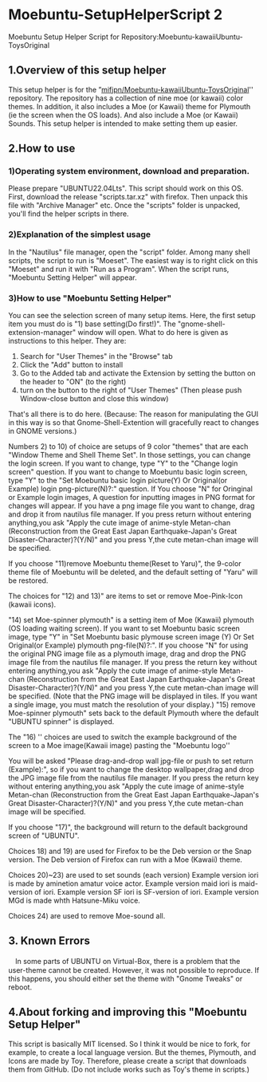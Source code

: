 # Moebuntu-SetupHelperScript 2
Moebuntu Setup Helper Script for Repository:Moebuntu-kawaiiUbuntu-ToysOriginal
## 1.Overview of this setup helper
This setup helper is for the ”[mifjpn/Moebuntu-kawaiiUbuntu-ToysOriginal](https://github.com/mifjpn/Moebuntu-kawaiiUbuntu-ToysOriginal)'' repository.
The repository has a collection of nine moe (or kawaii) color themes.
In addition, it also includes a Moe (or Kawaii) theme for Plymouth (ie the screen when the OS loads).
And also include a Moe (or Kawaii) Sounds.
This setup helper is intended to make setting them up easier.

## 2.How to use
### 1)Operating system environment, download and preparation.
Please prepare "UBUNTU22.04Lts".
This script should work on this OS.
First, download the release "scripts.tar.xz" with firefox.
Then unpack this file with "Archive Manager" etc.
Once the "scripts" folder is unpacked, you'll find the helper scripts in there.
### 2)Explanation of the simplest usage
In the "Nautilus" file manager, open the "script" folder.
Among many shell scripts, the script to run is "Moeset".
The easiest way is to right click on this "Moeset" and run it with "Run as a Program".
When the script runs, "Moebuntu Setting Helper" will appear.
### 3)How to use "Moebuntu Setting Helper"
You can see the selection screen of many setup items.
Here, the first setup item you must do is "1) base setting(Do first!)".
The "gnome-shell-extension-manager" window will open. What to do here is given as instructions to this helper. They are:

1. Search for "User Themes" in the "Browse" tab
2. Click the "Add" button to install
3. Go to the Added tab and activate the Extension by setting the button on the header to "ON" (to the right)
4. turn on the button to the right of "User Themes"
(Then please push Window-close button and close this window)

That's all there is to do here.
 (Because: The reason for manipulating the GUI in this way is so that Gnome-Shell-Extention will gracefully react to changes in GNOME versions.)
 
Numbers 2) to 10) of choice are setups of 9 color "themes" that are each "Window Theme and Shell Theme Set".
In those settings, you can change the login screen.
If you want to change, type "Y" to the "Change login screen" question.
If you want to change to Moebuntu basic login screen, type "Y" to the "Set Moebuntu basic login picture(Y)
 Or Original(or Example) login png-picture(N)?:" question.
If You choose "N" for Oringinal or Example login images,
A question for inputting images in PNG format for changes will appear.
If you have a png image file you want to change, drag and drop it from nautilus file manager. If you press return without entering anything,you ask "Apply the cute image of anime-style Metan-chan (Reconstruction from the Great East Japan Earthquake-Japan's Great Disaster-Character)?(Y/N)" and you press Y,the cute metan-chan image will be specified.

If you choose "11)remove Moebuntu theme(Reset to Yaru)", the 9-color theme file of Moebuntu will be deleted, and the default setting of "Yaru" will be restored.

The choices for "12) and 13)" are items to set or remove Moe-Pink-Icon (kawaii icons).

"14) set Moe-spinner plymouth" is a setting item of Moe (Kawaii) plymouth (OS loading waiting screen).
If you want to set Moebuntu basic screen image, type "Y" in "Set Moebuntu basic plymouse screen image (Y)
Or Set Original(or Example) plymouth png-file(N)?:". 
If you choose "N" for using the original PNG image file as a plymouth image, drag and drop the PNG image file from the nautilus file manager.
If you press the return key without entering anything,you ask "Apply the cute image of anime-style Metan-chan (Reconstruction from the Great East Japan Earthquake-Japan's Great Disaster-Character)?(Y/N)" and you press Y,the cute metan-chan image will be specified.
(Note that the PNG image will be displayed in tiles. If you want a single image, you must match the resolution of your display.)
"15) remove Moe-spinner plymouth" sets back to the default Plymouth where the default "UBUNTU spinner" is displayed.

The "16) '' choices are used to switch the example background of the screen to a Moe image(Kawaii image)  pasting the "Moebuntu logo''

You will be asked "Please drag-and-drop wall jpg-file or push to set return (Example):", so if you want to change the desktop wallpaper,drag and drop the JPG image file from the nautilus file manager.
If you press the return key without entering anything,you ask "Apply the cute image of anime-style Metan-chan (Reconstruction from the Great East Japan Earthquake-Japan's Great Disaster-Character)?(Y/N)" and you press Y,the cute metan-chan image will be specified.

If you choose "17)", the background will return to the default background screen of "UBUNTU".

Choices 18) and 19) are used for Firefox to be the Deb version or the Snap version. The Deb version of Firefox can run with a Moe (Kawaii) theme.

Choices 20)~23) are used to set sounds (each version)
 Example version iori is made by aminetion amatur voice actor.
 Example version maid iori is maid-version of iori.
 Example version SF iori is SF-version of iori.
 Example version MGd is made whth Hatsune-Miku voice.
 
Choices 24) are used to remove Moe-sound all.

## 3. Known Errors
　In some parts of UBUNTU on Virtual-Box, there is a problem that the user-theme cannot be created. However, it was not possible to reproduce. If this happens, you should either set the theme with "Gnome Tweaks" or reboot.
 
## 4.About forking and improving this "Moebuntu Setup Helper"
This script is basically MIT licensed. So I think it would be nice to fork, for example, to create a local language version.
But the themes, Plymouth, and Icons are made by Toy.
Therefore, please create a script that downloads them from GitHub. (Do not include works such as Toy's theme in scripts.)
